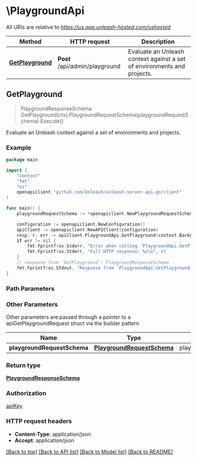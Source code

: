 # \PlaygroundApi

All URIs are relative to *https://us.app.unleash-hosted.com/ushosted*

Method | HTTP request | Description
------------- | ------------- | -------------
[**GetPlayground**](PlaygroundApi.md#GetPlayground) | **Post** /api/admin/playground | Evaluate an Unleash context against a set of environments and projects.



## GetPlayground

> PlaygroundResponseSchema GetPlayground(ctx).PlaygroundRequestSchema(playgroundRequestSchema).Execute()

Evaluate an Unleash context against a set of environments and projects.



### Example

```go
package main

import (
    "context"
    "fmt"
    "os"
    openapiclient "github.com/Unleash/unleash-server-api-go/client"
)

func main() {
    playgroundRequestSchema := *openapiclient.NewPlaygroundRequestSchema("development", *openapiclient.NewSdkContextSchema("My cool application.")) // PlaygroundRequestSchema | playgroundRequestSchema

    configuration := openapiclient.NewConfiguration()
    apiClient := openapiclient.NewAPIClient(configuration)
    resp, r, err := apiClient.PlaygroundApi.GetPlayground(context.Background()).PlaygroundRequestSchema(playgroundRequestSchema).Execute()
    if err != nil {
        fmt.Fprintf(os.Stderr, "Error when calling `PlaygroundApi.GetPlayground``: %v\n", err)
        fmt.Fprintf(os.Stderr, "Full HTTP response: %v\n", r)
    }
    // response from `GetPlayground`: PlaygroundResponseSchema
    fmt.Fprintf(os.Stdout, "Response from `PlaygroundApi.GetPlayground`: %v\n", resp)
}
```

### Path Parameters



### Other Parameters

Other parameters are passed through a pointer to a apiGetPlaygroundRequest struct via the builder pattern


Name | Type | Description  | Notes
------------- | ------------- | ------------- | -------------
 **playgroundRequestSchema** | [**PlaygroundRequestSchema**](PlaygroundRequestSchema.md) | playgroundRequestSchema | 

### Return type

[**PlaygroundResponseSchema**](PlaygroundResponseSchema.md)

### Authorization

[apiKey](../README.md#apiKey)

### HTTP request headers

- **Content-Type**: application/json
- **Accept**: application/json

[[Back to top]](#) [[Back to API list]](../README.md#documentation-for-api-endpoints)
[[Back to Model list]](../README.md#documentation-for-models)
[[Back to README]](../README.md)

